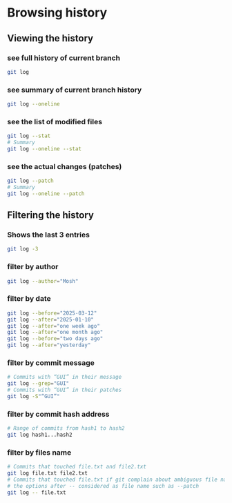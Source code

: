 # Browsing history

## Viewing the history

### see full history of current branch

```zsh
git log
```

### see summary of current branch history

```zsh
git log --oneline
```

### see the list of modified files

```zsh
git log --stat
# Summary
git log --oneline --stat
```

### see the actual changes (patches)

```zsh
git log --patch
# Summary
git log --oneline --patch
```

## Filtering the history

### Shows the last 3 entries

```zsh
git log -3
```

### filter by author

```zsh
git log --author="Mosh"
```

### filter by date

```zsh
git log --before="2025-03-12"
git log --after="2025-01-10"
git log --after="one week ago"
git log --after="one month ago"
git log --before="two days ago"
git log --after="yesterday"
```

### filter by commit message

```zsh
# Commits with “GUI” in their message
git log --grep="GUI"
# Commits with “GUI” in their patches
git log -S"“GUI”"
```

### filter by commit hash address

```zsh
# Range of commits from hash1 to hash2
git log hash1...hash2
```

### filter by files name

```zsh
# Commits that touched file.txt and file2.txt
git log file.txt file2.txt
# Commits that touched file.txt if git complain about ambiguous file name
# the options after -- considered as file name such as --patch
git log -- file.txt
```
